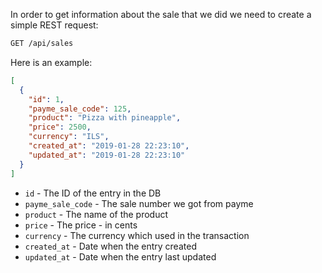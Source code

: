 In order to get information about the sale that we did we need to create a 
simple REST request:

```rest
GET /api/sales
```
Here is an example:

```json
[
  {
    "id": 1,
    "payme_sale_code": 125,
    "product": "Pizza with pineapple",
    "price": 2500,
    "currency": "ILS",
    "created_at": "2019-01-28 22:23:10",
    "updated_at": "2019-01-28 22:23:10"
  } 
]
```

* `id` - The ID of the entry in the DB
* `payme_sale_code` - The sale number we got from payme
* `product` - The name of the product
* `price` - The price - in cents
* `currency` - The currency which used in the transaction
* `created_at` - Date when the entry created
* `updated_at` - Date when the entry last updated
